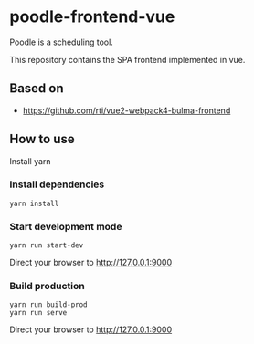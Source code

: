 # poodle-frontend-vue

Poodle is a scheduling tool.

This repository contains the SPA frontend implemented in vue.

## Based on

 - https://github.com/rti/vue2-webpack4-bulma-frontend
 
 
 ## How to use

Install yarn

### Install dependencies

```shell
yarn install
```

### Start development mode

```shell
yarn run start-dev
```

Direct your browser to http://127.0.0.1:9000

### Build production

```shell
yarn run build-prod
yarn run serve
```

Direct your browser to http://127.0.0.1:9000
